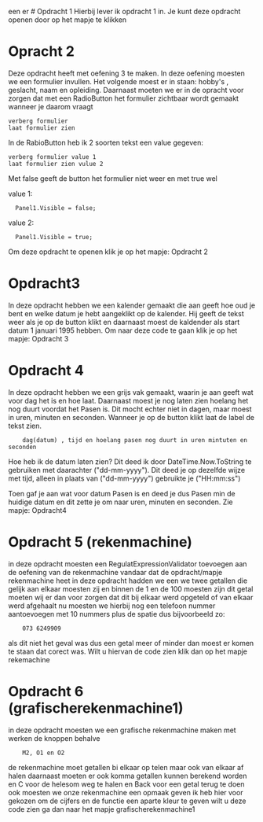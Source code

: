 een  er # Opdracht 1
Hierbij lever ik opdracht 1 in. Je kunt deze opdracht openen door op het mapje te klikken


# Opracht 2
Deze opdracht heeft met oefening 3 te maken. In deze oefening moesten we een formulier invullen. Het volgende moest er in staan:
hobby's , geslacht, naam en opleiding. Daarnaast moeten we er in de opracht voor zorgen dat met een RadioButton het formulier zichtbaar wordt gemaakt wanneer je daarom vraagt

    verberg formulier
    laat formulier zien
  
In de RabioButton heb ik 2 soorten tekst een value gegeven: 

    verberg formulier value 1
    laat formulier zien vulue 2

Met false geeft de button het formulier niet weer en met true wel

  value 1:
  
      Panel1.Visible = false;
  value 2:
  
      Panel1.Visible = true;
      
Om deze opdracht te openen klik je op het mapje: Opdracht 2

# Opdracht3
In deze opdracht hebben we een kalender gemaakt die aan geeft hoe oud je bent en welke datum je hebt aangeklikt op de kalender. Hij geeft de tekst weer als je op de button klikt en daarnaast moest de kaldender als start datum 1 januari 1995 hebben.
Om naar deze code te gaan klik je op het mapje: Opdracht 3


# Opdracht 4
In deze opdracht hebben we een grijs vak gemaakt, waarin je aan geeft wat voor dag het is en hoe laat. Daarnaast moest je nog laten zien hoelang het nog duurt voordat het Pasen is. Dit mocht echter niet in dagen, maar moest in uren, minuten en seconden. Wanneer je op de button klikt laat de label de tekst zien.

        dag(datum) , tijd en hoelang pasen nog duurt in uren mintuten en seconden
        
Hoe heb ik de datum laten zien?  Dit deed ik door DateTime.Now.ToString te gebruiken met daarachter ("dd-mm-yyyy").
Dit deed je op dezelfde wijze met tijd, alleen in plaats van ("dd-mm-yyyy") gebruikte je ("HH:mm:ss")

Toen gaf je aan wat voor datum Pasen is en deed je dus Pasen min de huidige datum en dit zette je om naar uren, minuten en seconden. Zie mapje: Opdracht4
   


# Opdracht 5  (rekenmachine)
in deze opdracht moesten een RegulatExpressionValidator toevoegen aan de oefening van de rekenmachine vandaar dat de opdracht/mapje rekenmachine heet in deze opdracht hadden we een we twee getallen die gelijk aan elkaar moesten zij en binnen de 1 en de 100 moesten zijn dit getal moeten wij er dan voor zorgen dat dit bij elkaar werd opgeteld of van elkaar werd afgehaalt nu moesten we hierbij nog een telefoon nummer aantoevoegen met 10 nummers plus de spatie dus bijvoorbeeld zo:
        
        073 6249909
       
als dit niet het geval was dus een getal meer of minder dan moest er komen te staan dat corect was. Wilt u hiervan de code zien klik dan op het mapje rekemachine


# Opdracht 6  (grafischerekenmachine1)
in deze opdracht moesten we een grafische rekenmachine maken met werken de knoppen behalve

        M2, O1 en O2
        
de rekenmachine moet getallen bi elkaar op telen maar ook van elkaar af halen daarnaast moeten er ook komma getallen kunnen berekend worden en C voor de helesom weg te halen en Back voor een getal terug te doen ook moesten we onze rekenmachine een opmaak geven ik heb hier voor gekozen om de cijfers en de functie een aparte kleur te geven wilt u deze code zien ga dan naar het mapje grafischerekenmachine1

